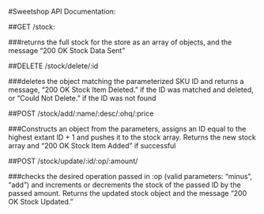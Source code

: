 #Sweetshop API Documentation:

##GET /stock:

###returns the full stock for the store as an array of objects, and the message “200 OK Stock Data Sent”

##DELETE /stock/delete/:id

###deletes the object matching the parameterized SKU ID and returns a message, “200 OK Stock Item Deleted.” if the ID was matched and deleted, or “Could Not Delete.” if the ID was not found

##POST  /stock/add/:name/:desc/:ohq/:price

###Constructs an object from the parameters, assigns an ID equal to the highest extant ID + 1 and pushes it to the stock array. Returns the new stock array and “200 OK Stock Item Added” if successful

##POST /stock/update/:id/:op/:amount/

###checks the desired operation passed in :op (valid parameters: “minus”, “add”) and increments or decrements the stock of the passed ID by the passed amount. Returns the updated stock object and the message “200 OK Stock Updated.”

